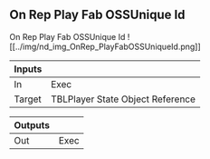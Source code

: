 ## On Rep Play Fab OSSUnique Id
On Rep Play Fab OSSUnique Id
![[../img/nd_img_OnRep_PlayFabOSSUniqueId.png]]

|Inputs||
|--|--|
| In | Exec |
| Target | TBLPlayer State Object Reference |

|Outputs||
|--|--|
| Out | Exec |
